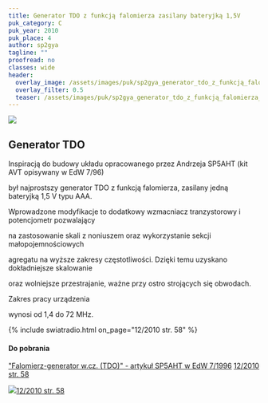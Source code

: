 ```yaml
---
title: Generator TDO z funkcją falomierza zasilany bateryjką 1,5V
puk_category: C
puk_year: 2010
puk_place: 4
author: sp2gya
tagline: ""
proofread: no
classes: wide
header:
  overlay_image: /assets/images/puk/sp2gya_generator_tdo_z_funkcją_falomierza_zasilany_bateryjką_1_5v.jpg
  overlay_filter: 0.5
  teaser: /assets/images/puk/sp2gya_generator_tdo_z_funkcją_falomierza_zasilany_bateryjką_1_5v.jpg
---
```






 



![](assets/data/img/projects/2010-4-0.jpg) 



Generator TDO
-------------









Inspiracją do budowy układu opracowanego przez Andrzeja SP5AHT (kit AVT opisywany w EdW 7/96)

był najprostszy generator TDO z funkcją falomierza, zasilany jedną bateryjką 1,5 V typu AAA.






Wprowadzone modyfikacje to dodatkowy wzmacniacz tranzystorowy i potencjometr pozwalający

na zastosowanie skali z noniuszem oraz wykorzystanie sekcji małopojemnościowych

agregatu na wyższe zakresy częstotliwości. Dzięki temu uzyskano dokładniejsze skalowanie

oraz wolniejsze przestrajanie, ważne przy ostro strojących się obwodach.






Zakres pracy urządzenia

wynosi od 1,4 do 72 MHz.



{% include swiatradio.html on_page="12/2010 str. 58" %}

#### Do pobrania

["Falomierz-generator w.cz. (TDO)" - artykuł SP5AHT w EdW 7/1996](assets/data/download/EdW-7-1996_GeneratorTDO.pdf)
[12/2010 str. 58](http://www.swiatradio.com.pl/virtual/modules.php?name=Downloads&d_op=getit&lid=31)



![](assets/img/logo/sr_logo_s.jpg)[12/2010 str. 58](http://www.swiatradio.com.pl/virtual/modules.php?name=Downloads&d_op=getit&lid=31)

 





 


